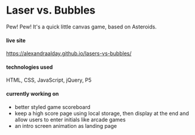 # Laser vs. Bubbles
Pew! Pew! It's a quick little canvas game, based on Asteroids.

#### live site
https://alexandraalday.github.io/lasers-vs-bubbles/

#### technologies used
HTML, CSS, JavaScript, jQuery, P5

#### currently working on
* better styled game scoreboard
* keep a high score page using local storage, then display at the end and allow users to enter initials like arcade games
* an intro screen animation as landing page

